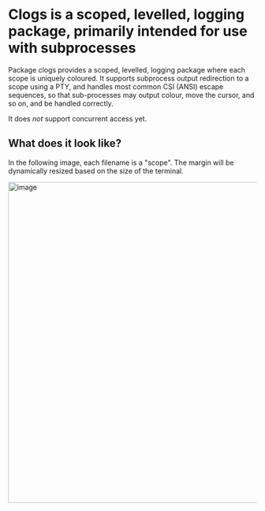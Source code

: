 # Clogs is a scoped, levelled, logging package, primarily intended for use with subprocesses

Package clogs provides a scoped, levelled, logging package where each scope is uniquely coloured. It supports subprocess
output redirection to a scope using a PTY, and handles most common CSI (ANSI) escape sequences, so that sub-processes
may output colour, move the cursor, and so on, and be handled correctly.

It does _not_ support concurrent access yet.

## What does it look like?

In the following image, each filename is a "scope". The margin will be dynamically resized based on the size of the terminal.

<img width="850" height="651" alt="image" src="https://github.com/user-attachments/assets/85008bef-c42d-49c7-bf1e-2265bf240343" />
